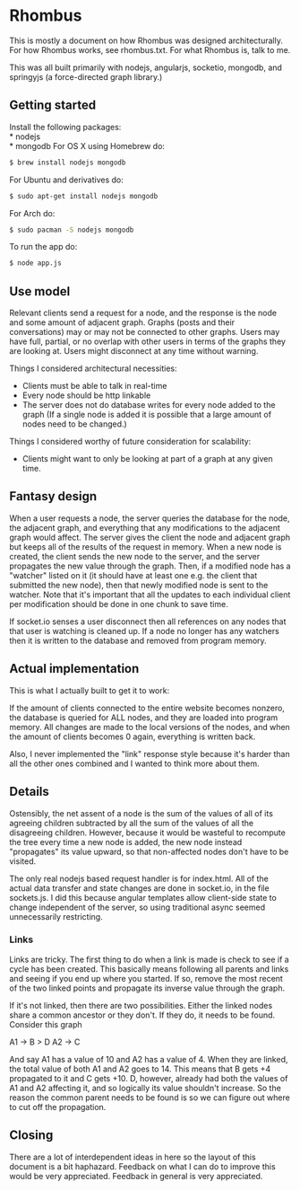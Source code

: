 
# Rhombus 

This is mostly a document on how Rhombus was designed architecturally.  For how Rhombus works, see rhombus.txt.  For what Rhombus is, talk to me.  

This was all built primarily with nodejs, angularjs, socketio, mongodb, and springyjs (a force-directed
graph library.)

## Getting started
Install the following packages:  
	* nodejs  
	* mongodb
For OS X using Homebrew do:  
```sh
$ brew install nodejs mongodb
```  
For Ubuntu and derivatives do:  
```sh
$ sudo apt-get install nodejs mongodb
```

For Arch do:  
```sh
$ sudo pacman -S nodejs mongodb
```
To run the app do:  
```sh
$ node app.js
```

## Use model

Relevant clients send a request for a node, and the response is the node and some amount of adjacent graph. Graphs (posts and their conversations) may or may not be connected to other graphs.  Users may have full, partial, or no overlap with other users in terms of the graphs they are looking at.  Users might disconnect at any time without warning.  

Things I considered architectural necessities:
- Clients must be able to talk in real-time
- Every node should be http linkable
- The server does not do database writes for every node added to the graph (If a single node is added it is possible that a large amount of nodes need to be changed.)

Things I considered worthy of future consideration for scalability:
- Clients might want to only be looking at part of a graph at any given time.

## Fantasy design

When a user requests a node, the server queries the database for the node, the adjacent graph, and everything that any modifications to the adjacent graph would affect.  The server gives the client the node and adjacent graph but keeps all of the results of the request in memory.  When a new node is created, the client sends the new node to the server, and the server propagates the new value through the graph.  Then, if a modified node has a "watcher" listed on it (it should have at least one e.g. the client that submitted the new node), then that newly modified node is sent to the watcher.  Note that it's important that all the updates to each individual client per modification should be done in one chunk to save time.  

If socket.io senses a user disconnect then all references on any nodes that that user is watching is cleaned up.  If a node no longer has any watchers then it is written to the database and removed from program memory.  

## Actual implementation

This is what I actually built to get it to work:

If the amount of clients connected to the entire website becomes nonzero, the database is queried for ALL nodes, and they are loaded into program memory.  All changes are made to the local versions of the nodes, and when the amount of clients becomes 0 again, everything is written back.  

Also, I never implemented the "link" response style because it's harder than all the other ones combined and I wanted to think more about them.  

## Details

Ostensibly, the net assent of a node is the sum of the values of all of its agreeing children subtracted by all the sum of the values of all the disagreeing children.  However, because it would be wasteful to recompute the tree every time a new node is added, the new node instead "propagates" its value upward, so that non-affected nodes don't have to be visited. 

The only real nodejs based request handler is for index.html.  All of the actual data transfer and state 
changes are done in socket.io, in the file sockets.js.  I did this because angular templates allow client-side
state to change independent of the server, so using traditional async seemed unnecessarily restricting.

### Links

Links are tricky.  The first thing to do when a link is made is check to see if a cycle has been created.  This basically means following all parents and links and seeing if you end up where you started.  If so, remove the most recent of the two linked points and propagate its inverse value through the graph.  

If it's not linked, then there are two possibilities.  Either the linked nodes share a common ancestor or they don't.  If they do, it needs to be found.  Consider this graph

A1 -> B
		> D
A2 -> C

And say A1 has a value of 10 and A2 has a value of 4.  When they are linked, the total value of both A1 and A2 goes to 14.  This means that B gets +4 propagated to it and C gets +10.  D, however, already had both the values of A1 and A2 affecting it, and so logically its value shouldn't increase.  So the reason the common parent needs to be found is so we can figure out where to cut off the propagation.  

## Closing

There are a lot of interdependent ideas in here so the layout of this document is a bit haphazard.  Feedback on what I can do to improve this would be very appreciated.  Feedback in general is very appreciated.  
